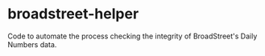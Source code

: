 # broadstreet-helper

Code to automate the process checking the integrity of BroadStreet's Daily Numbers data. 
